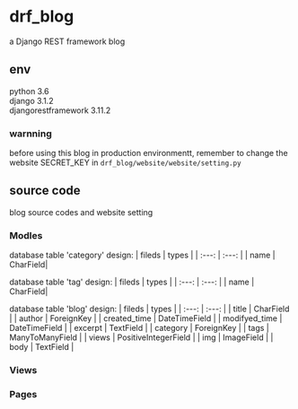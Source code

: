 # drf_blog  
a Django REST framework blog

## env
python 3.6  
django 3.1.2  
djangorestframework 3.11.2
### warnning
before using this blog in production environmentt, remember to change the website SECRET_KEY in `drf_blog/website/website/setting.py`

## source code
blog source codes and website setting

### Modles
database table 'category' design: 
| fileds | types |
| :---: | :---: |
| name | CharField|

database table 'tag' design:
| fileds | types |
| :---: | :---: |
| name | CharField|

database table 'blog' design:
| fileds | types |
| :---: | :---: |
| title | CharField |
| author | ForeignKey |
| created_time | DateTimeField |
| modifyed_time | DateTimeField |
| excerpt | TextField |
| category |  ForeignKey |
| tags | ManyToManyField |
| views | PositiveIntegerField |
| img | ImageField |
| body | TextField |
### Views
### Pages
